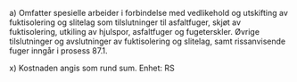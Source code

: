 a) Omfatter spesielle arbeider i forbindelse med vedlikehold og utskifting av fuktisolering og slitelag som tilslutninger til asfaltfuger, skjøt av fuktisolering, utkiling av hjulspor, asfaltfuger og fugeterskler. Øvrige tilslutninger og avslutninger av fuktisolering og slitelag, samt rissanvisende fuger inngår i prosess 87.1.

x) Kostnaden angis som rund sum. Enhet: RS

